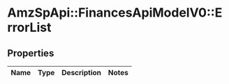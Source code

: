 # AmzSpApi::FinancesApiModelV0::ErrorList

## Properties
Name | Type | Description | Notes
------------ | ------------- | ------------- | -------------

